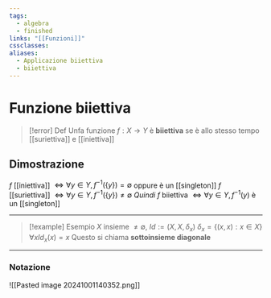 ```yaml
---
tags:
  - algebra
  - finished
links: "[[Funzioni]]"
cssclasses: 
aliases:
  - Applicazione biiettiva
  - biiettiva
---
```

# Funzione biiettiva
> [!error] Def
> Unfa funzione $f:X\longrightarrow Y$ è **biiettiva** se è allo stesso tempo [[suriettiva]] e  [[iniettiva]]
## Dimostrazione
$f$ [[iniettiva]]  $\iff \forall y \in Y, f^{-1}(\{y\}) = \emptyset$ oppure è un [[singleton]]
$f$ [[suriettiva]]  $\iff \forall y \in Y, f^{-1}(\{y\}) \neq \emptyset$
*Quindi* $f$ biiettiva  $\iff \forall y \in Y, f^{-1}({y})$ è un [[singleton]]

---

> [!example] Esempio
> $X$ insieme $\neq \emptyset$, $Id:=(X,X,\delta_{x})$ 
> $\delta_{x}=\{(x,x):x\in X\} \forall x Id_x(x)=x$
> Questo si chiama **sottoinsieme diagonale**

---
### Notazione
![[Pasted image 20241001140352.png]]